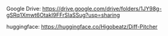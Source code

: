 Google Drive: https://drive.google.com/drive/folders/1JY98g-gSRq1Xmwt6OtakI9FFrSIaSSug?usp=sharing

huggingface: https://huggingface.co/Higobeatz/Diff-Pitcher
